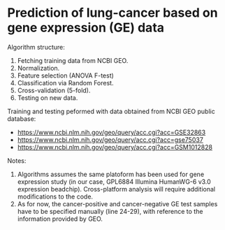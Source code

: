 # Prediction of lung-cancer based on gene expression (GE) data

Algorithm structure:
  1. Fetching training data from NCBI GEO.
  2. Normalization.
  3. Feature selection (ANOVA F-test)
  4. Classification via Random Forest.
  5. Cross-validation (5-fold).
  6. Testing on new data.

Training and testing peformed with data obtained from NCBI GEO public database:
  - https://www.ncbi.nlm.nih.gov/geo/query/acc.cgi?acc=GSE32863
  - https://www.ncbi.nlm.nih.gov/geo/query/acc.cgi?acc=gse75037
  - https://www.ncbi.nlm.nih.gov/geo/query/acc.cgi?acc=GSM1012828

Notes:
  1. Algorithms assumes the same platoform has been used for gene expression study (in our case, GPL6884	Illumina HumanWG-6 v3.0 expression beadchip). Cross-platform analysis will require additional modifications to the code.
  2. As for now, the cancer-positive and cancer-negative GE test samples have to be specified manually (line 24-29), with reference to the information provided by GEO.
